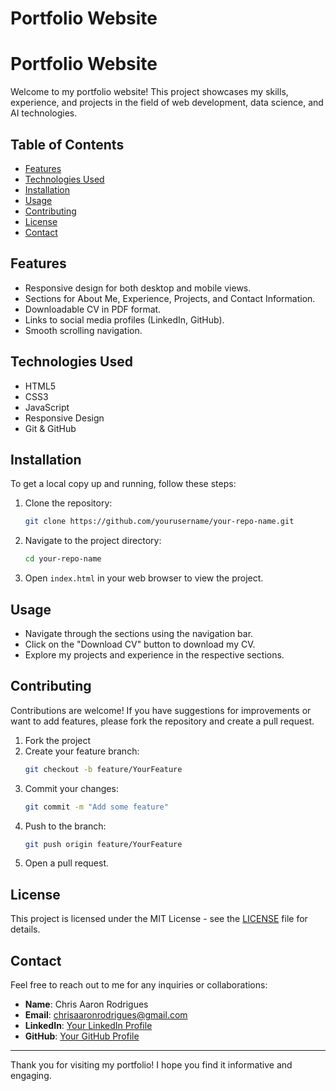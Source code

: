 # Portfolio Website 
# Portfolio Website

Welcome to my portfolio website! This project showcases my skills, experience, and projects in the field of web development, data science, and AI technologies.

## Table of Contents

- [Features](#features)
- [Technologies Used](#technologies-used)
- [Installation](#installation)
- [Usage](#usage)
- [Contributing](#contributing)
- [License](#license)
- [Contact](#contact)

## Features

- Responsive design for both desktop and mobile views.
- Sections for About Me, Experience, Projects, and Contact Information.
- Downloadable CV in PDF format.
- Links to social media profiles (LinkedIn, GitHub).
- Smooth scrolling navigation.

## Technologies Used

- HTML5
- CSS3
- JavaScript
- Responsive Design
- Git & GitHub

## Installation

To get a local copy up and running, follow these steps:

1. Clone the repository:
   ```bash
   git clone https://github.com/yourusername/your-repo-name.git
   ```

2. Navigate to the project directory:
   ```bash
   cd your-repo-name
   ```

3. Open `index.html` in your web browser to view the project.

## Usage

- Navigate through the sections using the navigation bar.
- Click on the "Download CV" button to download my CV.
- Explore my projects and experience in the respective sections.

## Contributing

Contributions are welcome! If you have suggestions for improvements or want to add features, please fork the repository and create a pull request.

1. Fork the project
2. Create your feature branch:
   ```bash
   git checkout -b feature/YourFeature
   ```
3. Commit your changes:
   ```bash
   git commit -m "Add some feature"
   ```
4. Push to the branch:
   ```bash
   git push origin feature/YourFeature
   ```
5. Open a pull request.

## License

This project is licensed under the MIT License - see the [LICENSE](LICENSE) file for details.

## Contact

Feel free to reach out to me for any inquiries or collaborations:

- **Name**: Chris Aaron Rodrigues
- **Email**: chrisaaronrodrigues@gmail.com
- **LinkedIn**: [Your LinkedIn Profile](https://www.linkedin.com/in/chris-aaron-rodrigues-37b4a2287/)
- **GitHub**: [Your GitHub Profile](https://github.com/Aaron2Rodrigues)

---

Thank you for visiting my portfolio! I hope you find it informative and engaging.